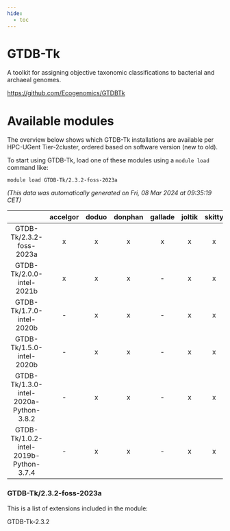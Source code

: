 ```yaml
---
hide:
  - toc
---
```


GTDB-Tk
=======


A toolkit for assigning objective taxonomic classifications to bacterial and archaeal genomes.

https://github.com/Ecogenomics/GTDBTk
# Available modules


The overview below shows which GTDB-Tk installations are available per HPC-UGent Tier-2cluster, ordered based on software version (new to old).

To start using GTDB-Tk, load one of these modules using a `module load` command like:

```shell
module load GTDB-Tk/2.3.2-foss-2023a
```

*(This data was automatically generated on Fri, 08 Mar 2024 at 09:35:19 CET)*  

| |accelgor|doduo|donphan|gallade|joltik|skitty|
| :---: | :---: | :---: | :---: | :---: | :---: | :---: |
|GTDB-Tk/2.3.2-foss-2023a|x|x|x|x|x|x|
|GTDB-Tk/2.0.0-intel-2021b|x|x|x|-|x|x|
|GTDB-Tk/1.7.0-intel-2020b|-|x|x|-|x|x|
|GTDB-Tk/1.5.0-intel-2020b|-|x|x|-|x|x|
|GTDB-Tk/1.3.0-intel-2020a-Python-3.8.2|-|x|x|-|x|x|
|GTDB-Tk/1.0.2-intel-2019b-Python-3.7.4|-|x|x|-|x|x|


### GTDB-Tk/2.3.2-foss-2023a

This is a list of extensions included in the module:

GTDB-Tk-2.3.2